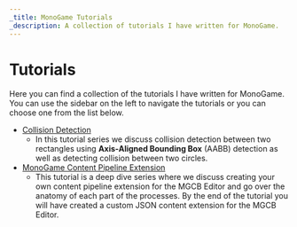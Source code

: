 ```yaml
---
_title: MonoGame Tutorials
_description: A collection of tutorials I have written for MonoGame.
---
```

# Tutorials
Here you can find a collection of the tutorials I have written for MonoGame.  You can use the sidebar on the left to navigate the tutorials or you can choose one from the list below.

- [Collision Detection](./collision-detection/01_introduction.md)
    - In this tutorial series we discuss collision detection between two rectangles using **Axis-Aligned Bounding Box** (AABB) detection as well as detecting collision between two circles.
- [MonoGame Content Pipeline Extension](./content-pipeline-extension/01_introduction.md)
    - This tutorial is a deep dive series where we discuss creating your own content pipeline extension for the MGCB Editor and go over the anatomy of each part of the processes.  By the end of the tutorial you will have created a custom JSON content extension for the MGCB Editor.
